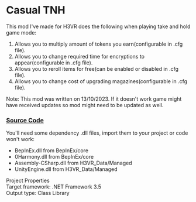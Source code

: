 # Casual TNH
This mod I've made for H3VR does the following when playing take and hold game mode:
1. Allows you to multiply amount of tokens you earn(configurable in .cfg file).
2. Allows you to change required time for encryptions to appear(configurable in .cfg file).
3. Allows you to reroll items for free(can be enabled or disabled in .cfg file).
4. Allows you to change cost of upgrading magazines(configurable in .cfg file).

Note: This mod was written on 13/10/2023.
If it doesn't work game might have received updates so mod might need to be updated as well.

### [Source Code](Casual_TNH.cs)
You'll need some dependency .dll files, import them to your project or code won't work:
* BepInEx.dll from BepInEx/core
* 0Harmony.dll from BepInEx/core
* Assembly-CSharp.dll from H3VR_Data/Managed
* UnityEngine.dll from H3VR_Data/Managed
  
Project Properties  
Target framework: .NET Framework 3.5  
Output type: Class Library
